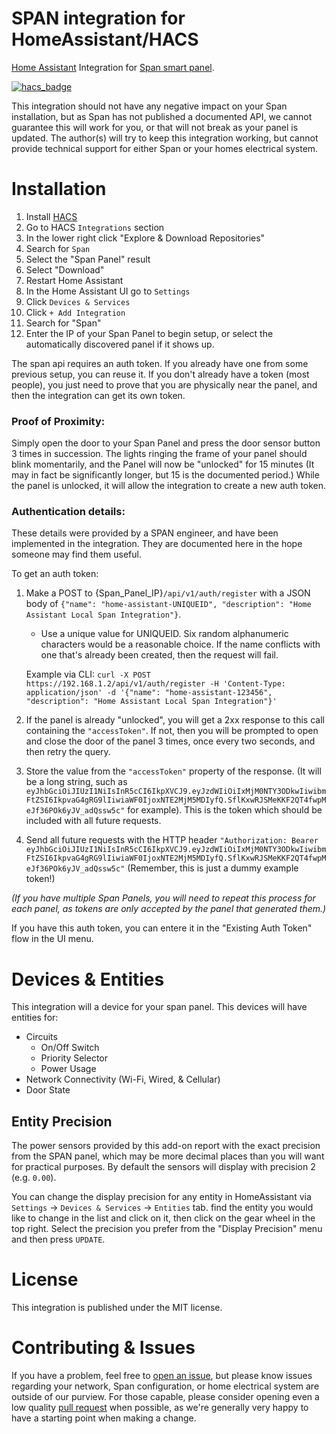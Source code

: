 # SPAN integration for HomeAssistant/HACS

[Home Assistant](https://www.home-assistant.io/) Integration for [Span smart panel](https://www.span.io/panel).

[![hacs_badge](https://img.shields.io/badge/HACS-Custom-orange.svg)](https://github.com/custom-components/hacs)

This integration should not have any negative impact on your Span installation, but as Span has not published a documented API, we cannot guarantee this will work for you, or that will not break as your panel is updated.
The author(s) will try to keep this integration working, but cannot provide technical support for either Span or your homes electrical system.

# Installation

1. Install [HACS](https://hacs.xyz/)
2. Go to HACS `Integrations` section
3. In the lower right click "Explore & Download Repositories"
4. Search for `Span`
5. Select the "Span Panel" result
6. Select "Download"
7. Restart Home Assistant
7. In the Home Assistant UI go to `Settings`
8. Click `Devices & Services`
10. Click `+ Add Integration`
11. Search for "Span"
12. Enter the IP of your Span Panel to begin setup, or select the automatically discovered panel if it shows up.

The span api requires an auth token. If you already have one from some previous setup, you can reuse it. If you don't already have a token (most people), you just need to prove that you are physically near the panel, and then the integration can get its own token.

### Proof of Proximity:
Simply open the door to your Span Panel and press the door sensor button 3 times in succession. The lights ringing the frame of your panel should blink momentarily, and the Panel will now be "unlocked" for 15 minutes (It may in fact be significantly longer, but 15 is the documented period.) While the panel is unlocked, it will allow the integration to create a new auth token. 

### Authentication details:

These details were provided by a SPAN engineer, and have been implemented in the integration. They are documented here in the hope someone may find them useful.

To get an auth token:

1. Make a POST to {Span_Panel_IP}`/api/v1/auth/register` with a JSON body of `{"name": "home-assistant-UNIQUEID", "description": "Home Assistant Local Span Integration"}`.

    * Use a unique value for UNIQUEID. Six random alphanumeric characters would be a reasonable choice. If the name conflicts with one that's already been created, then the request will fail.
  
    Example via CLI: `curl -X POST https://192.168.1.2/api/v1/auth/register -H 'Content-Type: application/json' -d '{"name": "home-assistant-123456", "description": "Home Assistant Local Span Integration"}'`

2. If the panel is already "unlocked", you will get a 2xx response to this call containing the `"accessToken"`. If not, then you will be prompted to open and close the door of the panel 3 times, once every two seconds, and then retry the query.

3. Store the value from the `"accessToken"` property of the response. (It will be a long string, such as `eyJhbGciOiJIUzI1NiIsInR5cCI6IkpXVCJ9.eyJzdWIiOiIxMjM0NTY3ODkwIiwibmFtZSI6IkpvaG4gRG9lIiwiaWF0IjoxNTE2MjM5MDIyfQ.SflKxwRJSMeKKF2QT4fwpMeJf36POk6yJV_adQssw5c"` for example). This is the token which should be included with all future requests.

4. Send all future requests with the HTTP header `"Authorization: Bearer eyJhbGciOiJIUzI1NiIsInR5cCI6IkpXVCJ9.eyJzdWIiOiIxMjM0NTY3ODkwIiwibmFtZSI6IkpvaG4gRG9lIiwiaWF0IjoxNTE2MjM5MDIyfQ.SflKxwRJSMeKKF2QT4fwpMeJf36POk6yJV_adQssw5c"` (Remember, this is just a dummy example token!)

_(If you have multiple Span Panels, you will need to repeat this process for each panel, as tokens are only accepted by the panel that generated them.)_

If you have this auth token, you can entere it in the "Existing Auth Token" flow in the UI menu.

# Devices & Entities

This integration will a device for your span panel.
This devices will have entities for:

* Circuits
  * On/Off Switch
  * Priority Selector
  * Power Usage
* Network Connectivity (Wi-Fi, Wired, & Cellular)
* Door State

## Entity Precision

The power sensors provided by this add-on report with the exact precision from the SPAN panel, which may be more decimal places than you will want for practical purposes.
By default the sensors will display with precision 2 (e.g. `0.00`).

You can change the display precision for any entity in HomeAssistant via `Settings` -> `Devices & Services` -> `Entities` tab.
find the entity you would like to change in the list and click on it, then click on the gear wheel in the top right.
Select the precision you prefer from the "Display Precision" menu and then press `UPDATE`.

# License

This integration is published under the MIT license.

# Contributing & Issues

If you have a problem, feel free to [open an issue](https://github.com/gdgib/span/issues), but please know issues regarding your network, Span configuration, or home electrical system are outside of our purview.
For those capable, please consider opening even a low quality [pull request](https://github.com/gdgib/span/pulls) when possible, as we're generally very happy to have a starting point when making a change.
